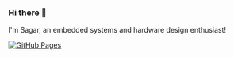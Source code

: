 ### Hi there 👋
I'm Sagar, an embedded systems and hardware design enthusiast!

[![GitHub Pages](https://img.shields.io/badge/GitHub-Pages-orange?style=for-the-badge)](https://sagar-bei031.github.io/)
